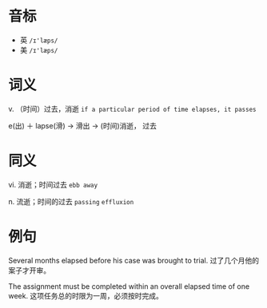 # 音标

- 英 `/ɪ'læps/`
- 美 `/ɪ'læps/`

# 词义

v. （时间）过去，消逝
`if a particular period of time elapses, it passes`



e(出) ＋ lapse(滑) → 滑出 → (时间)消逝， 过去

# 同义

vi. 消逝；时间过去
`ebb away`

n. 流逝；时间的过去
`passing` `effluxion`

# 例句

Several months elapsed before his case was brought to trial.
过了几个月他的案子才开审。

The assignment must be completed within an overall elapsed time of one week.
这项任务总的时限为一周，必须按时完成。


